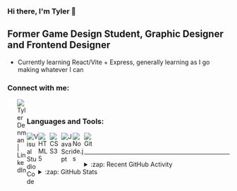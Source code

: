 ### Hi there, I'm Tyler 👋 

## Former Game Design Student, Graphic Designer and Frontend Designer

- Currently learning React/Vite + Express, generally learning as I go making whatever I can

### Connect with me:

[<img align="left" alt="Website" width="22px" src="./globe-solid.svg" />][Website]
[<img align="left" alt="Tyler Denman | LinkedIn" width="22px" src="https://cdn.simpleicons.org/linkedin/000000/ffffff" />][linkedin]

<br />

### Languages and Tools:

<img align="left" alt="Visual Studio Code" width="26px" src="https://cdn.simpleicons.org/visualstudiocode/000000/ffffff" />
<img align="left" alt="HTML5" width="26px" src="https://cdn.simpleicons.org/html5/000000/ffffff" />
<img align="left" alt="CSS3" width="26px" src="https://cdn.simpleicons.org/css3/000000/ffffff" />
<img align="left" alt="JavaScript" width="26px" src="https://cdn.simpleicons.org/javascript/000000/ffffff" />
<img align="left" alt="Node.js" width="26px" src="https://cdn.simpleicons.org/node.js/000000/ffffff" />
<img align="left" alt="Git" width="26px" src="https://cdn.simpleicons.org/git/000000/ffffff" />

<br />
<br />

---

<details>
  <summary>:zap: Recent GitHub Activity</summary>
  
<!--START_SECTION:activity-->
1. 🎉 Merged PR [#4](https://github.com/TerrashiftNET/MinecraftStats/pull/4) in [TerrashiftNET/MinecraftStats](https://github.com/TerrashiftNET/MinecraftStats)
2. 💪 Opened PR [#4](https://github.com/TerrashiftNET/MinecraftStats/pull/4) in [TerrashiftNET/MinecraftStats](https://github.com/TerrashiftNET/MinecraftStats)
3. 🎉 Merged PR [#3](https://github.com/TerrashiftNET/MinecraftStats/pull/3) in [TerrashiftNET/MinecraftStats](https://github.com/TerrashiftNET/MinecraftStats)
4. 💪 Opened PR [#3](https://github.com/TerrashiftNET/MinecraftStats/pull/3) in [TerrashiftNET/MinecraftStats](https://github.com/TerrashiftNET/MinecraftStats)
5. 🚀 Published release [v0.2](https://github.com/tylerguy/color-utils/releases/tag/v0.2) in [tylerguy/color-utils](https://github.com/tylerguy/color-utils)
<!--END_SECTION:activity-->

</details>

<details>
  <summary>:zap: GitHub Stats</summary>
  <p align="center"><img src="/github-metrics.svg" alt="Metrics" width="400"></p>
  
</details>

[Website]: https://tylerdev.space/
[linkedin]: https://linkedin.com/in/tyler-denman-23b412198/

